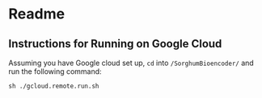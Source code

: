 # Readme

## Instructions for Running on Google Cloud

Assuming you have Google cloud set up, `cd` into `/SorghumBioencoder/` and run the following command:

```
sh ./gcloud.remote.run.sh
```
